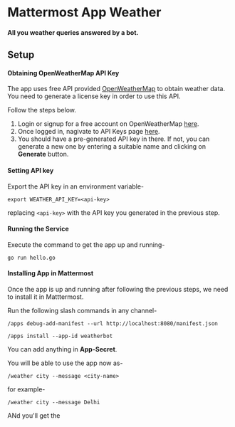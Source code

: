 # Mattermost App Weather

#### All you weather queries answered by a bot.

## Setup

#### Obtaining OpenWeatherMap API Key

The app uses free API provided [OpenWeatherMap](https://openweathermap.org/) to obtain weather data. You need to generate a license key in order to use this API.

Follow the steps below.
1. Login or signup for a free account on OpenWeatherMap [here](https://home.openweathermap.org/users/sign_in).
1. Once logged in, nagivate to API Keys page [here](https://home.openweathermap.org/api_keys).
1. You should have a pre-generated API key in there. If not, you can generate a new one by entering a suitable name and clicking on **Generate** button.

#### Setting API key

Export the API key in an environment variable-

```shell
export WEATHER_API_KEY=<api-key>
```

replacing `<api-key>` with the API key you generated in the previous step.

#### Running the Service

Execute the command to get the app up and running-

```shell
go run hello.go
```

#### Installing App in Mattermost

Once the app is up and running after following the previous steps, we need to install it in Matttermost.

Run the following slash commands in any channel-

```
/apps debug-add-manifest --url http://localhost:8080/manifest.json
```

```
/apps install --app-id weatherbot
```

You can add anything in **App-Secret**.

You will be able to use the app now as-

```
/weather city --message <city-name>
```

for example-

```
/weather city --message Delhi
```

ANd you'll get the 



